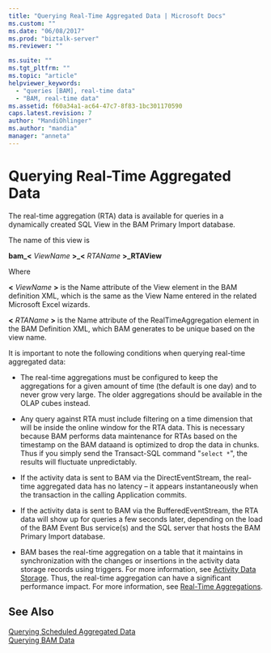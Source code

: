 ```yaml
---
title: "Querying Real-Time Aggregated Data | Microsoft Docs"
ms.custom: ""
ms.date: "06/08/2017"
ms.prod: "biztalk-server"
ms.reviewer: ""

ms.suite: ""
ms.tgt_pltfrm: ""
ms.topic: "article"
helpviewer_keywords: 
  - "queries [BAM], real-time data"
  - "BAM, real-time data"
ms.assetid: f60a34a1-ac64-47c7-8f83-1bc301170590
caps.latest.revision: 7
author: "MandiOhlinger"
ms.author: "mandia"
manager: "anneta"
---
```

# Querying Real-Time Aggregated Data
The real-time aggregation (RTA) data is available for queries in a dynamically created SQL View in the BAM Primary Import database.  
  
 The name of this view is  
  
 **bam_\<** *ViewName* **\>_\<** *RTAName* **\>_RTAView**  
  
 Where  
  
 **\<** *ViewName* **\>** is the Name attribute of the View element in the BAM definition XML, which is the same as the View Name entered in the related Microsoft Excel wizards.  
  
 **\<** *RTAName* **\>** is the Name attribute of the RealTimeAggregation element in the BAM Definition XML, which BAM generates to be unique based on the view name.  
  
 It is important to note the following conditions when querying real-time aggregated data:  
  
-   The real-time aggregations must be configured to keep the aggregations for a given amount of time (the default is one day) and to never grow very large. The older aggregations should be available in the OLAP cubes instead.  
  
-   Any query against RTA must include filtering on a time dimension that will be inside the online window for the RTA data. This is necessary because BAM performs data maintenance for RTAs based  on the  timestamp on the BAM dataand is optimized to drop the data in chunks. Thus if you simply send the Transact-SQL command "`select *`", the results will fluctuate unpredictably.  
  
-   If the activity data is sent to BAM via the DirectEventStream, the real-time aggregated data has no latency – it appears instantaneously when the transaction in the calling Application commits.  
  
-   If the activity data is sent to BAM via the BufferedEventStream, the RTA data will show up for queries a few seconds later, depending on the load of the BAM Event Bus service(s) and the SQL server that hosts the BAM Primary Import database.  
  
-   BAM bases the real-time aggregation on a table that it maintains in synchronization with the changes or insertions in the activity data storage records using triggers. For more information, see [Activity Data Storage](../core/activity-data-storage.md). Thus, the real-time aggregation can have a significant performance impact. For more information, see [Real-Time Aggregations](../core/real-time-aggregations.md).  
  
## See Also  
 [Querying Scheduled Aggregated Data](../core/querying-scheduled-aggregated-data.md)   
 [Querying BAM Data](../core/querying-bam-data.md)